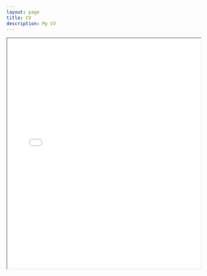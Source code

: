 ```yaml
---
layout: page
title: CV
description: My CV
---
```


<iframe src="/docs/assets/CV_HeeraImmandi.pdf" width="100%" height="600px">
    This browser does not support PDFs. Please download the PDF to view it:
    <a href="/docs/assets/CV_HeeraImmandi.pdf">Download PDF</a>
</iframe>
